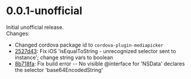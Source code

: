 # 0.0.1-unofficial

Initial unofficial release.  
Changes:

 *  Changed cordova package id to ``cordova-plugin-mediapicker``
 *  [2527d43](https://github.com/TanaseButcaru/cordova-plugin-mediapicker/commit/2527d43ab66349109b20e13733e5c225d237deba): Fix iOS 'isEqualToString - unrecognized selector sent to instance'; change string vars to boolean
 *  [8b718fa](https://github.com/TanaseButcaru/cordova-plugin-mediapicker/commit/8b718fa205535c4619b334852a5672f7c7ca1828): Fix build error -- No visible @interface for 'NSData' declares the selector 'base64EncodedString'